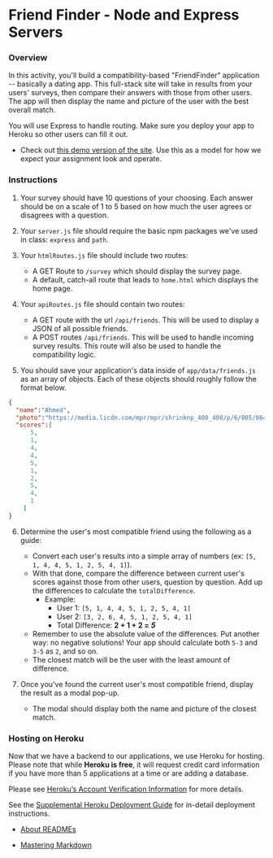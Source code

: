 # Friend Finder - Node and Express Servers

### Overview

In this activity, you'll build a compatibility-based "FriendFinder" application -- basically a dating app. This full-stack site will take in results from your users' surveys, then compare their answers with those from other users. The app will then display the name and picture of the user with the best overall match.

You will use Express to handle routing. Make sure you deploy your app to Heroku so other users can fill it out.

* Check out [this demo version of the site](https://friend-finder-fsf.herokuapp.com/). Use this as a model for how we expect your assignment look and operate.



### Instructions

1. Your survey should have 10 questions of your choosing. Each answer should be on a scale of 1 to 5 based on how much the user agrees or disagrees with a question.

2. Your `server.js` file should require the basic npm packages we've used in class: `express` and `path`.

3. Your `htmlRoutes.js` file should include two routes:

   * A GET Route to `/survey` which should display the survey page.
   * A default, catch-all route that leads to `home.html` which displays the home page.

4. Your `apiRoutes.js` file should contain two routes:

   * A GET route with the url `/api/friends`. This will be used to display a JSON of all possible friends.
   * A POST routes `/api/friends`. This will be used to handle incoming survey results. This route will also be used to handle the compatibility logic.

5. You should save your application's data inside of `app/data/friends.js` as an array of objects. Each of these objects should roughly follow the format below.

```json
{
  "name":"Ahmed",
  "photo":"https://media.licdn.com/mpr/mpr/shrinknp_400_400/p/6/005/064/1bd/3435aa3.jpg",
  "scores":[
      5,
      1,
      4,
      4,
      5,
      1,
      2,
      5,
      4,
      1
    ]
}
```

6. Determine the user's most compatible friend using the following as a guide:

   * Convert each user's results into a simple array of numbers (ex: `[5, 1, 4, 4, 5, 1, 2, 5, 4, 1]`).
   * With that done, compare the difference between current user's scores against those from other users, question by question. Add up the differences to calculate the `totalDifference`.
     * Example:
       * User 1: `[5, 1, 4, 4, 5, 1, 2, 5, 4, 1]`
       * User 2: `[3, 2, 6, 4, 5, 1, 2, 5, 4, 1]`
       * Total Difference: **2 + 1 + 2 =** **_5_**
   * Remember to use the absolute value of the differences. Put another way: no negative solutions! Your app should calculate both `5-3` and `3-5` as `2`, and so on.
   * The closest match will be the user with the least amount of difference.

7. Once you've found the current user's most compatible friend, display the result as a modal pop-up.
   * The modal should display both the name and picture of the closest match.


### Hosting on Heroku

Now that we have a backend to our applications, we use Heroku for hosting. Please note that while **Heroku is free**, it will request credit card information if you have more than 5 applications at a time or are adding a database.

Please see [Heroku’s Account Verification Information](https://devcenter.heroku.com/articles/account-verification) for more details.

See the [Supplemental Heroku Deployment Guide](../../03-Supplemental/HerokuGuide.md) for in-detail deployment instructions.

* [About READMEs](https://help.github.com/articles/about-readmes/)

* [Mastering Markdown](https://guides.github.com/features/mastering-markdown/)
